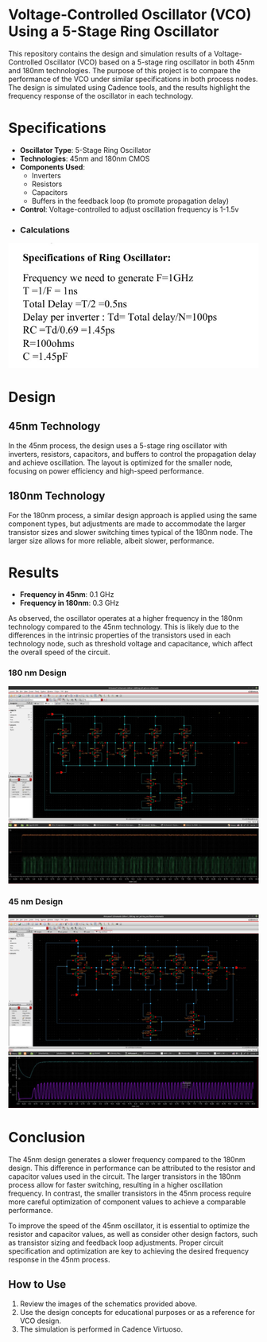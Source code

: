 # Voltage-Controlled Oscillator (VCO) Using a 5-Stage Ring Oscillator

This repository contains the design and simulation results of a Voltage-Controlled Oscillator (VCO) based on a 5-stage ring oscillator in both 45nm and 180nm technologies. The purpose of this project is to compare the performance of the VCO under similar specifications in both process nodes. The design is simulated using Cadence tools, and the results highlight the frequency response of the oscillator in each technology.

# Specifications

- **Oscillator Type**: 5-Stage Ring Oscillator
- **Technologies**: 45nm and 180nm CMOS
- **Components Used**:
  - Inverters
  - Resistors
  - Capacitors
  - Buffers in the feedback loop (to promote propagation delay)
- **Control**: Voltage-controlled to adjust oscillation frequency is 1-1.5v
- ### Calculations
![design equations and component specifications](https://github.com/Pvadgal/VCO-Design-45nm-180nm/blob/1de64837af78ac7e33b5778cd19ac75fc1f532e5/specifications.jpg)


# Design

## 45nm Technology

In the 45nm process, the design uses a 5-stage ring oscillator with inverters, resistors, capacitors, and buffers to control the propagation delay and achieve oscillation. The layout is optimized for the smaller node, focusing on power efficiency and high-speed performance.

## 180nm Technology

For the 180nm process, a similar design approach is applied using the same component types, but adjustments are made to accommodate the larger transistor sizes and slower switching times typical of the 180nm node. The larger size allows for more reliable, albeit slower, performance.

# Results

- **Frequency in 45nm**: 0.1 GHz
- **Frequency in 180nm**: 0.3 GHz

As observed, the oscillator operates at a higher frequency in the 180nm technology compared to the 45nm technology. This is likely due to the differences in the intrinsic properties of the transistors used in each technology node, such as threshold voltage and capacitance, which affect the overall speed of the circuit.


### 180 nm Design
![180 nm Schematic](https://github.com/Pvadgal/VCO-Design-45nm-180nm/blob/b1b60e2494cc259d0a3edc7da5144bdfdb6b5c51/vco_180nm.jpg)
![180 nm Output Schematic](https://github.com/Pvadgal/VCO-Design-45nm-180nm/blob/c86529da7e5f0696c03f1e5f1f574d340e6797f5/vco_180nm_op.jpg)


### 45 nm Design
![45 nm Schematic](https://github.com/Pvadgal/VCO-Design-45nm-180nm/blob/bd210e23d81588896f4bb30e5c994c8f0554d206/vco_45nm.jpg)
![45 nm Output Schematic](https://github.com/Pvadgal/VCO-Design-45nm-180nm/blob/6092b5c03f432591a600b1ff77e07511a16664e0/vco_45nm_op.jpg)
# Conclusion

The 45nm design generates a slower frequency compared to the 180nm design. This difference in performance can be attributed to the resistor and capacitor values used in the circuit. The larger transistors in the 180nm process allow for faster switching, resulting in a higher oscillation frequency. In contrast, the smaller transistors in the 45nm process require more careful optimization of component values to achieve a comparable performance. 

To improve the speed of the 45nm oscillator, it is essential to optimize the resistor and capacitor values, as well as consider other design factors, such as transistor sizing and feedback loop adjustments. Proper circuit specification and optimization are key to achieving the desired frequency response in the 45nm process.

## How to Use
1. Review the images of the schematics provided above.
2. Use the design concepts for educational purposes or as a reference for VCO design.
3. The simulation is performed in Cadence Virtuoso.
